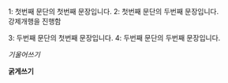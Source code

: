 1:  첫번째 문단의 첫번째 문장입니다.
2:  첫번째 문단의 두번째 문장입니다.    
강제개행을 진행함

3:  두번째 문단의 첫번째 문장입니다.
4:  두번째 문단의 두번째 문장입니다.

*기울어쓰기*

**굵게쓰기**

